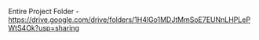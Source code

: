 Entire Project Folder - https://drive.google.com/drive/folders/1H4lGo1MDJtMmSoE7EUNnLHPLePWtS4Ok?usp=sharing
